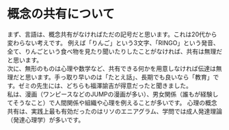# 概念の共有について  
  
まず、言語は、概念共有がなければただの記号だと思います。これは20代から変わらない考えです。
例えば「りんご」という3文字、「RINGO」という発音、全て、りんごという食べ物を見たり聞いたりしたことがなければ、共有は無理だと思います。  
次に、無形のものは心理や数学など、共有できる何かを用意しなければ伝達は無理だと思います。手っ取り早いのは「たとえ話」、長期でも良いなら「教育」です。ゼミの先生には、どちらも福澤諭吉が得意だったと聞きました。  
私は、漫画（ワンピースなどのJUMPの漫画が多い）、男女関係（誰もが経験してそうなこと）で人間関係や組織や心理を例えることが多いです。
心理の概念共有は、実践上最も有効だったのはリソのエニアグラム、学問では成人発達理論（発達心理学）が多いです。  
